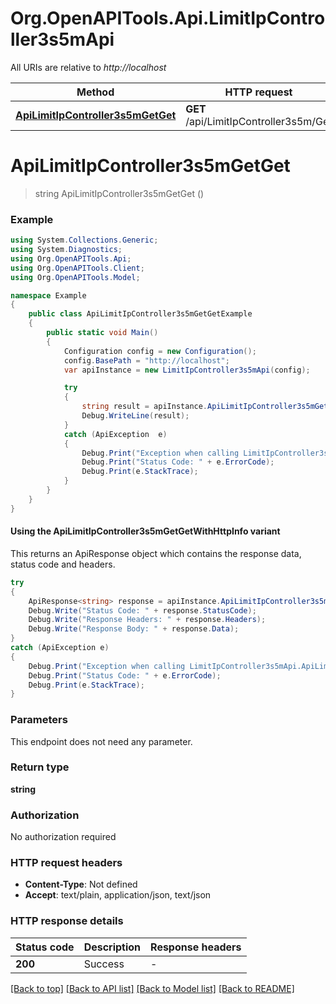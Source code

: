 # Org.OpenAPITools.Api.LimitIpController3s5mApi

All URIs are relative to *http://localhost*

| Method | HTTP request | Description |
|--------|--------------|-------------|
| [**ApiLimitIpController3s5mGetGet**](LimitIpController3s5mApi.md#apilimitipcontroller3s5mgetget) | **GET** /api/LimitIpController3s5m/Get |  |

<a id="apilimitipcontroller3s5mgetget"></a>
# **ApiLimitIpController3s5mGetGet**
> string ApiLimitIpController3s5mGetGet ()



### Example
```csharp
using System.Collections.Generic;
using System.Diagnostics;
using Org.OpenAPITools.Api;
using Org.OpenAPITools.Client;
using Org.OpenAPITools.Model;

namespace Example
{
    public class ApiLimitIpController3s5mGetGetExample
    {
        public static void Main()
        {
            Configuration config = new Configuration();
            config.BasePath = "http://localhost";
            var apiInstance = new LimitIpController3s5mApi(config);

            try
            {
                string result = apiInstance.ApiLimitIpController3s5mGetGet();
                Debug.WriteLine(result);
            }
            catch (ApiException  e)
            {
                Debug.Print("Exception when calling LimitIpController3s5mApi.ApiLimitIpController3s5mGetGet: " + e.Message);
                Debug.Print("Status Code: " + e.ErrorCode);
                Debug.Print(e.StackTrace);
            }
        }
    }
}
```

#### Using the ApiLimitIpController3s5mGetGetWithHttpInfo variant
This returns an ApiResponse object which contains the response data, status code and headers.

```csharp
try
{
    ApiResponse<string> response = apiInstance.ApiLimitIpController3s5mGetGetWithHttpInfo();
    Debug.Write("Status Code: " + response.StatusCode);
    Debug.Write("Response Headers: " + response.Headers);
    Debug.Write("Response Body: " + response.Data);
}
catch (ApiException e)
{
    Debug.Print("Exception when calling LimitIpController3s5mApi.ApiLimitIpController3s5mGetGetWithHttpInfo: " + e.Message);
    Debug.Print("Status Code: " + e.ErrorCode);
    Debug.Print(e.StackTrace);
}
```

### Parameters
This endpoint does not need any parameter.
### Return type

**string**

### Authorization

No authorization required

### HTTP request headers

 - **Content-Type**: Not defined
 - **Accept**: text/plain, application/json, text/json


### HTTP response details
| Status code | Description | Response headers |
|-------------|-------------|------------------|
| **200** | Success |  -  |

[[Back to top]](#) [[Back to API list]](../README.md#documentation-for-api-endpoints) [[Back to Model list]](../README.md#documentation-for-models) [[Back to README]](../README.md)

